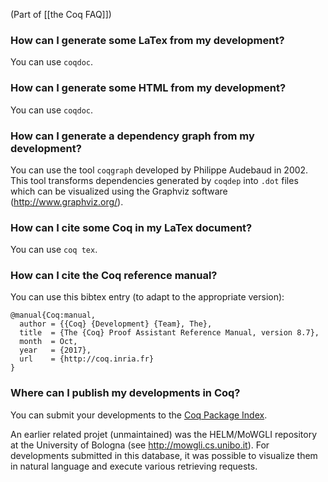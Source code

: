 (Part of [[the Coq FAQ]])

### How can I generate some LaTex from my development?

You can use `coqdoc`.

### How can I generate some HTML from my development?

You can use `coqdoc`.

### How can I generate a dependency graph from my development?

You can use the tool `coqgraph` developed by Philippe Audebaud in 2002. This tool transforms dependencies generated by `coqdep` into `.dot` files which can be visualized using the Graphviz software (http://www.graphviz.org/).

### How can I cite some Coq in my LaTex document?

You can use `coq tex`.

### How can I cite the Coq reference manual?
You can use this bibtex entry (to adapt to the appropriate version):

```
@manual{Coq:manual,
  author = {{Coq} {Development} {Team}, The},
  title  = {The {Coq} Proof Assistant Reference Manual, version 8.7},
  month  = Oct,
  year   = {2017},
  url    = {http://coq.inria.fr}
}
```

### Where can I publish my developments in Coq?

You can submit your developments to the [Coq Package Index](https://coq.inria.fr/packages).

An earlier related projet (unmaintained) was the HELM/MoWGLI repository at the University of Bologna (see http://mowgli.cs.unibo.it). For developments submitted in this database, it was possible to visualize them in natural language and execute various retrieving requests.
